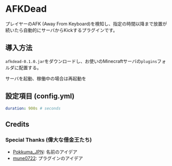 # AFKDead

プレイヤーのAFK (Away From Keyboard)を検知し、指定の時間以降まで放置が続いたら自動的にサーバからKickするプラグインです。

## 導入方法

`afkdead-0.1.0.jar`をダウンロードし、お使いのMinecraftサーバの`plugins`フォルダに配置する。

サーバを起動、稼働中の場合は再起動を

## 設定項目 (config.yml)

```yaml
duration: 900s # seconds
```

## Credits

### Special Thanks (偉大な借金王たち)

- [Pokkuma_JPN](https://www.pokkuma.jp/): 名前のアイデア
- [mune0722](https://munesky.net/@mune0722): プラグインのアイデア
